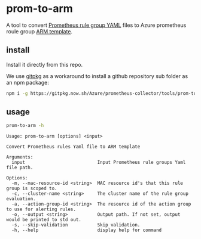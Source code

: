 # prom-to-arm
A tool to convert [Prometheus rule group YAML](https://prometheus.io/docs/prometheus/latest/configuration/recording_rules/#configuring-rules) files to
Azure prometheus roule group [ARM template](https://learn.microsoft.com/en-us/azure/azure-resource-manager/templates/overview).

## install
Install it directly from this repo.

We use [gitpkg](https://gitpkg.vercel.app/) as a workaround to install a github repository sub folder as an npm package: 
```bash
npm i -g https://gitpkg.now.sh/Azure/prometheus-collector/tools/prom-to-arm
```

## usage
```bash
prom-to-arm -h
```
```
Usage: prom-to-arm [options] <input>

Convert Prometheus rules Yaml file to ARM template

Arguments:
  input                           Input Prometheus rule groups Yaml file path.

Options:
  -m, --mac-resource-id <string>  MAC resource id's that this rule group is scoped to.
  -c, --cluster-name <string>     The cluster name of the rule group evaluation.
  -a, --action-group-id <string>  The resource id of the action group to use for alerting rules.
  -o, --output <string>           Output path. If not set, output would be printed to std out.
  -s, --skip-validation           Skip validation.
  -h, --help                      display help for command
```
